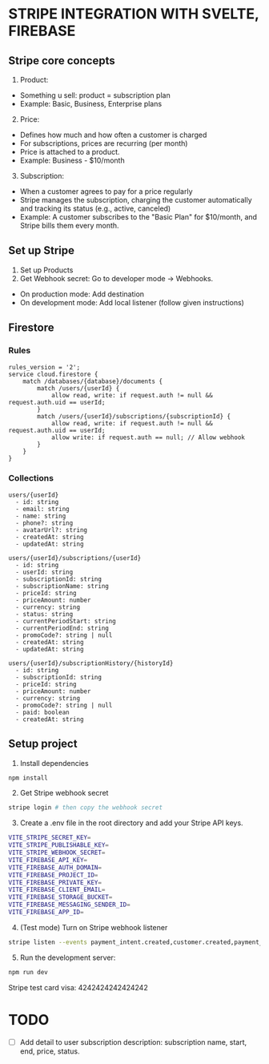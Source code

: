 # STRIPE INTEGRATION WITH SVELTE, FIREBASE
## Stripe core concepts
1. Product:
* Something u sell: product = subscription plan
* Example: Basic, Business, Enterprise plans

2. Price:
* Defines how much and how often a customer is charged
* For subscriptions, prices are recurring (per month)
* Price is attached to a product.
* Example: Business - $10/month

3. Subscription:
* When a customer agrees to pay for a price regularly
* Stripe manages the subscription, charging the customer automatically and tracking its status (e.g., active, canceled)
* Example: A customer subscribes to the "Basic Plan" for $10/month, and Stripe bills them every month.

## Set up Stripe
1. Set up Products
2. Get Webhook secret: Go to developer mode -> Webhooks.
- On production mode: Add destination
- On development mode: Add local listener (follow given instructions)


## Firestore
### Rules
```
rules_version = '2';
service cloud.firestore {
    match /databases/{database}/documents {
        match /users/{userId} {
            allow read, write: if request.auth != null && request.auth.uid == userId;
        }
        match /users/{userId}/subscriptions/{subscriptionId} {
            allow read, write: if request.auth != null && request.auth.uid == userId;
            allow write: if request.auth == null; // Allow webhook
        }
    }
}
```

### Collections
```
users/{userId}
  - id: string
  - email: string
  - name: string
  - phone?: string
  - avatarUrl?: string
  - createdAt: string
  - updatedAt: string

users/{userId}/subscriptions/{userId}
  - id: string
  - userId: string
  - subscriptionId: string
  - subscriptionName: string
  - priceId: string
  - priceAmount: number
  - currency: string
  - status: string
  - currentPeriodStart: string
  - currentPeriodEnd: string
  - promoCode?: string | null
  - createdAt: string
  - updatedAt: string

users/{userId}/subscriptionHistory/{historyId}
  - id: string
  - subscriptionId: string
  - priceId: string
  - priceAmount: number
  - currency: string
  - promoCode?: string | null
  - paid: boolean
  - createdAt: string
```

## Setup project
1. Install dependencies
```bash
npm install
```
2. Get Stripe webhook secret
```bash
stripe login # then copy the webhook secret
```
3. Create a .env file in the root directory and add your Stripe API keys.
```bash
VITE_STRIPE_SECRET_KEY=
VITE_STRIPE_PUBLISHABLE_KEY=
VITE_STRIPE_WEBHOOK_SECRET=
VITE_FIREBASE_API_KEY=
VITE_FIREBASE_AUTH_DOMAIN=
VITE_FIREBASE_PROJECT_ID=
VITE_FIREBASE_PRIVATE_KEY=
VITE_FIREBASE_CLIENT_EMAIL=
VITE_FIREBASE_STORAGE_BUCKET=
VITE_FIREBASE_MESSAGING_SENDER_ID=
VITE_FIREBASE_APP_ID=
```

4. (Test mode) Turn on Stripe webhook listener
```bash
stripe listen --events payment_intent.created,customer.created,payment_intent.succeeded,checkout.session.completed,payment_intent.payment_failed --forward-to localhost:5173/api/webhook
```

5. Run the development server:
```bash
npm run dev
```

Stripe test card visa: 4242424242424242


# TODO
- [ ] Add detail to user subscription description: subscription name, start, end, price, status.



